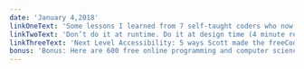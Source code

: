 ```yaml
---
date: 'January 4,2018'
linkOneText: 'Some lessons I learned from 7 self-taught coders who now work as professional software developers (6 minute read): https://fcc.im/2CF6S2a'
linkTwoText: 'Don’t do it at runtime. Do it at design time (4 minute read): https://fcc.im/2CRUpVE'
linkThreeText: 'Next Level Accessibility: 5 ways Scott made the freeCodeCamp Guide more usable for people with disabilities (7 minute read): https://fcc.im/2EPTeqk'
bonus: 'Bonus: Here are 600 free online programming and computer science courses you can start in January (browsable list): https://fcc.im/2CztEbq'
---
```

